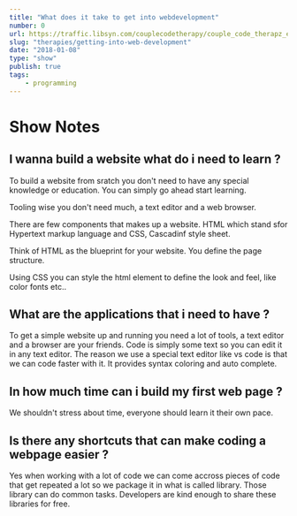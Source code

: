 ```yaml
---
title: "What does it take to get into webdevelopment"
number: 0
url: https://traffic.libsyn.com/couplecodetherapy/couple_code_therapz_ep1.mp3
slug: "therapies/getting-into-web-development"
date: "2018-01-08"
type: "show"
publish: true
tags:
    - programming
---
```


# Show Notes

## I wanna build a website what do i need to learn ?

To build a website from sratch you don't need to have any special knowledge or education.
You can simply go ahead start learning.

Tooling wise you don't need much, a text editor and a web browser.

There are few components that makes up a website. HTML which stand sfor Hypertext markup language and CSS, Cascadinf style sheet.

Think of HTML as the blueprint for your website. You define the page structure.

Using CSS you can style the html element to define the look and feel, like color fonts etc..

## What are the applications that i need to have ?

To get a simple website up and running you need a lot of tools, a text editor and a browser are your friends.
Code is simply some text so you can edit it in any text editor. The reason we use a special text editor like vs code is that we can code faster with it.
It provides syntax coloring and auto complete.

## In how much time can i build my first web page ?

We shouldn't stress about time, everyone should learn it their own pace.

## Is there any shortcuts that can make coding a webpage easier ?

Yes when working with a lot of code we can come accross pieces of code that get repeated a lot so we package it in what is called library.
Those library can do common tasks. Developers are kind enough to share these libraries for free.

